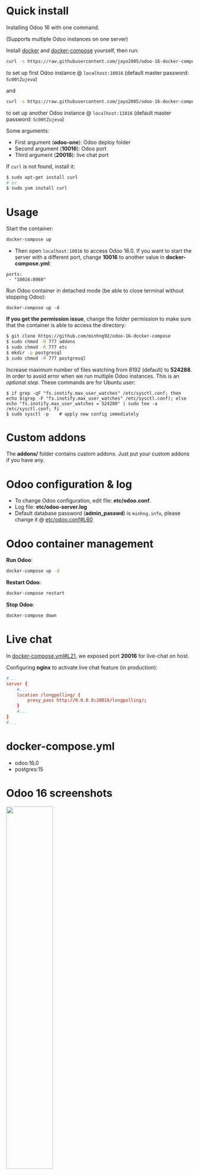 # Quick install

Installing Odoo 16 with one command.

(Supports multiple Odoo instances on one server)

Install [docker](https://docs.docker.com/get-docker/) and [docker-compose](https://docs.docker.com/compose/install/) yourself, then run:

``` bash
curl -s https://raw.githubusercontent.com/jayo2005/odoo-16-docker-compose/master/run.sh | sudo bash -s odoo-sixteen 10018 20018
```

to set up first Odoo instance @ `localhost:10016` (default master password: `Sc00tZujeva`)

and

``` bash
curl -s https://raw.githubusercontent.com/jayo2005/odoo-16-docker-compose/master/run.sh | sudo bash -s odoo-two 11016 21016
```

to set up another Odoo instance @ `localhost:11016` (default master password: `Sc00tZujeva`)

Some arguments:
* First argument (**odoo-one**): Odoo deploy folder
* Second argument (**10016**): Odoo port
* Third argument (**20016**): live chat port

If `curl` is not found, install it:

``` bash
$ sudo apt-get install curl
# or
$ sudo yum install curl
```

# Usage

Start the container:
``` sh
docker-compose up
```

* Then open `localhost:10016` to access Odoo 16.0. If you want to start the server with a different port, change **10016** to another value in **docker-compose.yml**:

```
ports:
 - "10016:8069"
```

Run Odoo container in detached mode (be able to close terminal without stopping Odoo):

```
docker-compose up -d
```

**If you get the permission issue**, change the folder permission to make sure that the container is able to access the directory:

``` sh
$ git clone https://github.com/minhng92/odoo-16-docker-compose
$ sudo chmod -R 777 addons
$ sudo chmod -R 777 etc
$ mkdir -p postgresql
$ sudo chmod -R 777 postgresql
```

Increase maximum number of files watching from 8192 (default) to **524288**. In order to avoid error when we run multiple Odoo instances. This is an *optional step*. These commands are for Ubuntu user:

```
$ if grep -qF "fs.inotify.max_user_watches" /etc/sysctl.conf; then echo $(grep -F "fs.inotify.max_user_watches" /etc/sysctl.conf); else echo "fs.inotify.max_user_watches = 524288" | sudo tee -a /etc/sysctl.conf; fi
$ sudo sysctl -p    # apply new config immediately
```

# Custom addons

The **addons/** folder contains custom addons. Just put your custom addons if you have any.

# Odoo configuration & log

* To change Odoo configuration, edit file: **etc/odoo.conf**.
* Log file: **etc/odoo-server.log**
* Default database password (**admin_passwd**) is `minhng.info`, please change it @ [etc/odoo.conf#L60](/etc/odoo.conf#L60)

# Odoo container management

**Run Odoo**:

``` bash
docker-compose up -d
```

**Restart Odoo**:

``` bash
docker-compose restart
```

**Stop Odoo**:

``` bash
docker-compose down
```

# Live chat

In [docker-compose.yml#L21](docker-compose.yml#L21), we exposed port **20016** for live-chat on host.

Configuring **nginx** to activate live chat feature (in production):

``` conf
#...
server {
    #...
    location /longpolling/ {
        proxy_pass http://0.0.0.0:20016/longpolling/;
    }
    #...
}
#...
```

# docker-compose.yml

* odoo:16.0
* postgres:15

# Odoo 16 screenshots

<img src="screenshots/odoo-16-welcome-screenshot.png" width="50%">

<img src="screenshots/odoo-16-apps-screenshot.png" width="100%">

<img src="screenshots/odoo-16-sales-screen.png" width="100%">

<img src="screenshots/odoo-16-product-form.png" width="100%">
